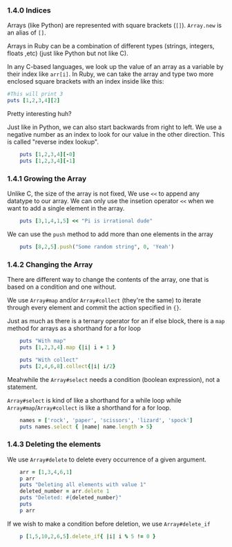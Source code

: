 
### 1.4.0 Indices 

Arrays (like Python) are represented with square brackets (`[]`). `Array.new` is an alias of `[]`.

Arrays in Ruby can be a combination of different types (strings, integers, floats ,etc) (just like Python but not like C).

In any C-based languages, we look up the value of an array as a variable by their index like `arr[i]`. In Ruby, we can take the array and type two more enclosed square brackets with an index inside like this: 

```ruby
#This will print 3
puts [1,2,3,4][2]
```

Pretty interesting huh?

Just like in Python, we can also start backwards from right to left. We use a negative number as an index to look for our value in the other direction. This is called "reverse index lookup". 

```ruby
	puts [1,2,3,4][-0]
	puts [1,2,3,4][-1]
```

### 1.4.1 Growing the Array

Unlike C, the size of the array is not fixed,  We use `<<` to append any datatype to our array. We can only use the insetion operator `<<` when we want to add a single element in the array.

```ruby
	puts [3,1,4,1,5] << "Pi is irrational dude"
```

We can use the `push` method to add more than one elements in the array

```ruby
	puts [8,2,5].push("Some random string", 0, 'Yeah')
```


### 1.4.2 Changing the Array

There are different way to change the contents of the array, one that is based on a condition and one without. 

We use `Array#map` and/or `Array#collect` (they're the same) to iterate through every element and commit the action specified in `{}`.

Just as much as there is a ternary operator for an if else block, there is a `map` method for arrays as a shorthand for a for loop
```ruby
	puts "With map"
	puts [1,2,3,4].map {|i| i + 1 }

	puts "With collect"
	puts [2,4,6,8].collect{|i| i/2}
```

Meahwhile the `Array#select` needs a condition (boolean expression), not a statement.  

`Array#select` is kind of like a shorthand for a while loop while `Array#map`/`Array#collect` is like a shorthand for a for loop.

```ruby
	names = ['rock', 'paper', 'scissors', 'lizard', 'spock']
	puts names.select { |name| name.length > 5}
```

### 1.4.3 Deleting the elements

We use `Array#delete` to delete every occurrence of a given argument.

```ruby
	arr = [1,3,4,6,1] 
	p arr
	puts "Deleting all elements with value 1"
	deleted_number = arr.delete 1
	puts "Deleted: #{deleted_number}"
	puts
	p arr
```

If we wish to make a condition before deletion, we use `Array#delete_if` 

```ruby
	p [1,5,10,2,6,5].delete_if{ |i| i % 5 != 0 }
```

